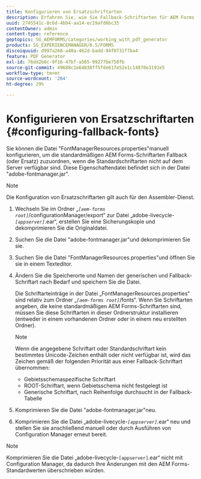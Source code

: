 ```yaml
---
title: Konfigurieren von Ersatzschriftarten
description: Erfahren Sie, wie Sie Fallback-Schriftarten für AEM Forms konfigurieren. Sie können die Datei "FontManagerResources.properties"verwenden, um die Standardschriftarten den Fallback-Schriftarten manuell zuzuordnen.
uuid: 2745541c-8c6d-4bb4-aa14-ec19afd6bc35
contentOwner: admin
content-type: reference
geptopics: SG_AEMFORMS/categories/working_with_pdf_generator
products: SG_EXPERIENCEMANAGER/6.5/FORMS
discoiquuid: d997a268-a40a-462d-badd-94f0731f7ba4
feature: PDF Generator
exl-id: 76dd2b0c-9f16-47bf-a565-99277be750fb
source-git-commit: 49688c1e64038ff5fde617e52e1c14878e3191e5
workflow-type: tm+mt
source-wordcount: '264'
ht-degree: 29%

---
```


# Konfigurieren von Ersatzschriftarten {#configuring-fallback-fonts}

Sie können die Datei &quot;FontManagerResources.properties&quot;manuell konfigurieren, um die standardmäßigen AEM Forms-Schriftarten Fallback (oder Ersatz) zuzuordnen, wenn die Standardschriftarten nicht auf dem Server verfügbar sind. Diese Eigenschaftendatei befindet sich in der Datei &quot;adobe-fontmanager.jar&quot;.

>[!NOTE]
>
>Die Konfiguration von Ersatzschriftarten gilt auch für den Assembler-Dienst.

1. Wechseln Sie im Ordner „*`[aem-forms root]`*/configurationManager/export“ zur Datei „adobe-livecycle-*`[appserver]`*.ear“, erstellen Sie eine Sicherungskopie und dekomprimieren Sie die Originaldatei.
1. Suchen Sie die Datei &quot;adobe-fontmanager.jar&quot;und dekomprimieren Sie sie.
1. Suchen Sie die Datei &quot;FontManagerResources.properties&quot;und öffnen Sie sie in einem Texteditor.
1. Ändern Sie die Speicherorte und Namen der generischen und Fallback-Schriftart nach Bedarf und speichern Sie die Datei.

   Die Schriftarteinträge in der Datei „FontManagerResources.properties“ sind relativ zum Ordner „*`[aem-forms root]`*/fonts“. Wenn Sie Schriftarten angeben, die keine standardmäßigen AEM Forms-Schriftarten sind, müssen Sie diese Schriftarten in dieser Ordnerstruktur installieren (entweder in einem vorhandenen Ordner oder in einem neu erstellten Ordner).

   >[!NOTE]
   >
   >Wenn die angegebene Schriftart oder Standardschriftart kein bestimmtes Unicode-Zeichen enthält oder nicht verfügbar ist, wird das Zeichen gemäß der folgenden Priorität aus einer Fallback-Schriftart übernommen:

   * Gebietsschemaspezifische Schriftart
   * ROOT-Schriftart, wenn Gebietsschema nicht festgelegt ist
   * Generische Schriftart, nach Reihenfolge durchsucht in der Fallback-Tabelle

1. Komprimieren Sie die Datei &quot;adobe-fontmanager.jar&quot;neu.
1. Komprimieren Sie die Datei „adobe-livecycle-*`[appserver]`*.ear“ neu und stellen Sie sie anschließend manuell oder durch Ausführen von Configuration Manager erneut bereit.

>[!NOTE]
>
>Komprimieren Sie die Datei „adobe-livecycle-`[appserver]`.ear“ nicht mit Configuration Manager, da dadurch Ihre Änderungen mit den AEM Forms-Standardwerten überschrieben würden.
